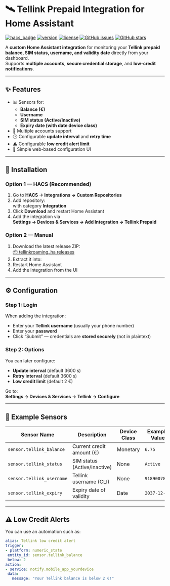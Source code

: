 # 🛰️ Tellink Prepaid Integration for Home Assistant

[![hacs_badge](https://img.shields.io/badge/HACS-Custom-blue.svg)](https://hacs.xyz/)
[![version](https://img.shields.io/badge/version-1.1.4-blue.svg)](https://github.com/renaudallard/tellinkroaming_ha)
[![license](https://img.shields.io/github/license/renaudallard/tellinkroaming_ha)](LICENSE)
[![GitHub issues](https://img.shields.io/github/issues/renaudallard/tellinkroaming_ha.svg)](https://github.com/renaudallard/tellinkroaming_ha/issues)
[![GitHub stars](https://img.shields.io/github/stars/renaudallard/tellinkroaming_ha.svg)](https://github.com/renaudallard/tellinkroaming_ha/stargazers)

A **custom Home Assistant integration** for monitoring your **Tellink prepaid balance, SIM status, username, and validity date** directly from your dashboard.  
Supports **multiple accounts**, **secure credential storage**, and **low-credit notifications**.

---

## ✨ Features

- 📊 Sensors for:
  - **Balance (€)**
  - **Username**
  - **SIM status (Active/Inactive)**
  - **Expiry date (with date device class)**
- 🧾 Multiple accounts support
- 🕒 Configurable **update interval** and **retry time**
- ⚠️ Configurable **low credit alert limit**
- 🧰 Simple web-based configuration UI

---

## 🧩 Installation

### Option 1 — HACS (Recommended)

1. Go to **HACS → Integrations → Custom Repositories**
2. Add repository:  
with category **Integration**
3. Click **Download** and restart Home Assistant
4. Add the integration via  
**Settings → Devices & Services → Add Integration → Tellink Prepaid**

### Option 2 — Manual

1. Download the latest release ZIP:  
[📦 tellinkroaming_ha releases](https://github.com/renaudallard/tellinkroaming_ha/releases)
2. Extract it into:
3. Restart Home Assistant
4. Add the integration from the UI

---

## ⚙️ Configuration

### Step 1: Login
When adding the integration:
- Enter your **Tellink username** (usually your phone number)
- Enter your **password**
- Click “Submit” — credentials are **stored securely** (not in plaintext)

### Step 2: Options
You can later configure:
- **Update interval** (default 3600 s)
- **Retry interval** (default 3600 s)
- **Low credit limit** (default 2 €)

Go to:  
**Settings → Devices & Services → Tellink → Configure**

---

## 🧾 Example Sensors

| Sensor Name              | Description                          | Device Class | Example Value  |
|---------------------------|--------------------------------------|---------------|----------------|
| `sensor.tellink_balance`  | Current credit amount (€)            | Monetary      | `6.75`         |
| `sensor.tellink_status`   | SIM status (Active/Inactive)         | None          | `Active`       |
| `sensor.tellink_username` | Tellink username (CLI)               | None          | `9189007815`   |
| `sensor.tellink_expiry`   | Expiry date of validity              | Date          | `2037-12-31`   |

---

## ⚠️ Low Credit Alerts

You can use an automation such as:

```yaml
alias: Tellink low credit alert
trigger:
- platform: numeric_state
 entity_id: sensor.tellink_balance
 below: 2
action:
- service: notify.mobile_app_yourdevice
 data:
   message: "Your Tellink balance is below 2 €!"
